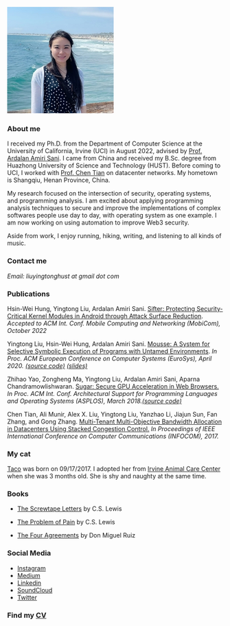 
![Me](ying.jpg)

### **About me**

I received my Ph.D. from the Department of Computer Science at the University of California, Irvine (UCI) in August 2022, advised by [Prof. Ardalan Amiri Sani](https://www.ics.uci.edu/~ardalan/). I came from China and received my B.Sc. degree from Huazhong University of Science and Technology (HUST). Before coming to UCI, I worked with [Prof. Chen Tian](https://cs.nju.edu.cn/tianchen/index.htm) on datacenter networks. My hometown is Shangqiu, Henan Province, China.

My research focused on the intersection of security, operating systems, and programming analysis. I am excited about applying programming analysis techniques to secure and improve the implementations of complex softwares people use day to day, with operating system as one example. I am now working on using automation to improve Web3 security. 

Aside from work, I enjoy running, hiking, writing, and listening to all kinds of music.

### **Contact me**

_Email:  liuyingtonghust at gmail dot com_

### **Publications**

Hsin-Wei Hung, Yingtong Liu, Ardalan Amiri Sani. [Sifter: Protecting Security-Critical Kernel Modules in Android through Attack Surface Reduction](xxx).
_Accepted to ACM Int. Conf. Mobile Computing and Networking (MobiCom), October 2022_

Yingtong Liu, Hsin-Wei Hung, Ardalan Amiri Sani. [Mousse: A System for Selective Symbolic Execution of Programs with Untamed Environments](https://github.com/Yingtong-Liu/Yingtong-Liu.github.io/blob/main/EuroSys20_Mousse_Yingtong.pdf). _In Proc. ACM European Conference on Computer Systems (EuroSys), April 2020. [(source code)](https://trusslab.github.io/mousse/) [(slides)](https://github.com/Yingtong-Liu/Yingtong-Liu.github.io/blob/main/Mousse_Yingtong_slides_long.pdf)_

Zhihao Yao, Zongheng Ma, Yingtong Liu, Ardalan Amiri Sani, Aparna Chandramowlishwaran. [Sugar: Secure GPU Acceleration in Web Browsers.](https://www.ics.uci.edu/~ardalan/papers/Yao_ASPLOS18.pdf) _In Proc. ACM Int. Conf. Architectural Support for Programming Languages and Operating Systems (ASPLOS), March 2018.[(source code)](https://trusslab.github.io/sugar/)_

Chen Tian, Ali Munir, Alex X. Liu, Yingtong Liu, Yanzhao Li, Jiajun Sun, Fan Zhang, and Gong Zhang. [Multi-Tenant Multi-Objective Bandwidth Allocation in Datacenters Using Stacked Congestion Control.](https://github.com/Yingtong-Liu/Yingtong-Liu.github.io/blob/main/c3_infocom17.pdf) _In Proceedings of IEEE International Conference on Computer Communications (INFOCOM), 2017._

### **My cat**

[Taco](https://drive.google.com/drive/u/1/folders/1EOdUHqBvzgyymPQ0aS11SF9LzkQnP70I) was born on 09/17/2017. I adopted her from [Irvine Animal Care Center](https://www.cityofirvine.org/irvine-animal-care-center) when she was 3 months old. She is shy and naughty at the same time.

### **Books**

- [The Screwtape Letters](http://www.samizdat.qc.ca/arts/lit/PDFs/ScrewtapeLetters_CSL.pdf) by C.S. Lewis

- [The Problem of Pain](http://www.samizdat.qc.ca/cosmos/philo/PDFs/ProblemofPain_CSL.pdf) by C.S. Lewis

- [The Four Agreements](https://books-library.net/files/books-library.online-02171342Go0P8.pdf) by Don Miguel Ruiz

### **Social Media**

- [Instagram](https://www.instagram.com/yingtong_liu/)
- [Medium](https://medium.com/@liuyingtonghust)
- [Linkedin](https://www.linkedin.com/in/yingtong-liu-9ba23396/)
- [SoundCloud](https://soundcloud.com/yingtong-liu-375022359)
- [Twitter](https://twitter.com/Yingtong_L)

### **Find my [CV](https://github.com/Yingtong-Liu/Yingtong-Liu.github.io/blob/main/Yingtong_cv.pdf)** 

